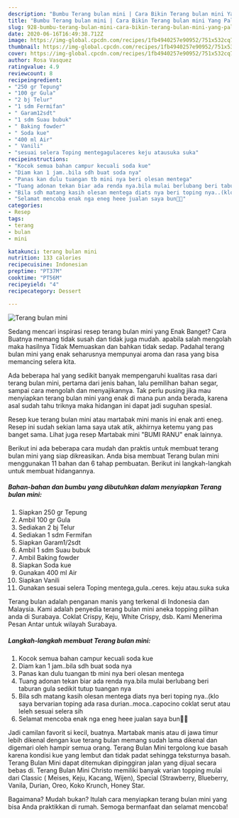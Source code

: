 ```yaml
---
description: "Bumbu Terang bulan mini | Cara Bikin Terang bulan mini Yang Paling Enak"
title: "Bumbu Terang bulan mini | Cara Bikin Terang bulan mini Yang Paling Enak"
slug: 928-bumbu-terang-bulan-mini-cara-bikin-terang-bulan-mini-yang-paling-enak
date: 2020-06-16T16:49:38.712Z
image: https://img-global.cpcdn.com/recipes/1fb4940257e90952/751x532cq70/terang-bulan-mini-foto-resep-utama.jpg
thumbnail: https://img-global.cpcdn.com/recipes/1fb4940257e90952/751x532cq70/terang-bulan-mini-foto-resep-utama.jpg
cover: https://img-global.cpcdn.com/recipes/1fb4940257e90952/751x532cq70/terang-bulan-mini-foto-resep-utama.jpg
author: Rosa Vasquez
ratingvalue: 4.9
reviewcount: 8
recipeingredient:
- "250 gr Tepung"
- "100 gr Gula"
- "2 bj Telur"
- "1 sdm Fermifan"
- " Garam12sdt"
- "1 sdm Suau bubuk"
- " Baking fowder"
- " Soda kue"
- "400 ml Air"
- " Vanili"
- "sesuai selera Toping mentegagulaceres keju atausuka suka"
recipeinstructions:
- "Kocok semua bahan campur kecuali soda kue"
- "Diam kan 1 jam..bila sdh buat soda nya"
- "Panas kan dulu tuangan tb mini nya beri olesan mentega"
- "Tuang adonan tekan biar ada renda nya.bila mulai berlubang beri taburan gula sedikit tutup tuangan nya"
- "Bila sdh matang kasih olesan mentega diats nya beri toping nya..(klo saya bervarian toping ada rasa durian..moca..capocino coklat serut atau leleh sesuai selera sih"
- "Selamat mencoba enak nga eneg heee jualan saya bun🙏🙏"
categories:
- Resep
tags:
- terang
- bulan
- mini

katakunci: terang bulan mini 
nutrition: 133 calories
recipecuisine: Indonesian
preptime: "PT37M"
cooktime: "PT56M"
recipeyield: "4"
recipecategory: Dessert

---
```



![Terang bulan mini](https://img-global.cpcdn.com/recipes/1fb4940257e90952/751x532cq70/terang-bulan-mini-foto-resep-utama.jpg)

Sedang mencari inspirasi resep terang bulan mini yang Enak Banget? Cara Buatnya memang tidak susah dan tidak juga mudah. apabila salah mengolah maka hasilnya Tidak Memuaskan dan bahkan tidak sedap. Padahal terang bulan mini yang enak seharusnya mempunyai aroma dan rasa yang bisa memancing selera kita.

Ada beberapa hal yang sedikit banyak mempengaruhi kualitas rasa dari terang bulan mini, pertama dari jenis bahan, lalu pemilihan bahan segar, sampai cara mengolah dan menyajikannya. Tak perlu pusing jika mau menyiapkan terang bulan mini yang enak di mana pun anda berada, karena asal sudah tahu triknya maka hidangan ini dapat jadi suguhan spesial.

Resep kue terang bulan mini atau martabak mini manis ini enak anti eneg. Resep ini sudah sekian lama saya utak atik, akhirnya ketemu yang pas banget sama. Lihat juga resep Martabak mini &#34;BUMI RANU&#34; enak lainnya.


Berikut ini ada beberapa cara mudah dan praktis untuk membuat terang bulan mini yang siap dikreasikan. Anda bisa membuat Terang bulan mini menggunakan 11 bahan dan 6 tahap pembuatan. Berikut ini langkah-langkah untuk membuat hidangannya.

<!--inarticleads1-->

##### Bahan-bahan dan bumbu yang dibutuhkan dalam menyiapkan Terang bulan mini:

1. Siapkan 250 gr Tepung
1. Ambil 100 gr Gula
1. Sediakan 2 bj Telur
1. Sediakan 1 sdm Fermifan
1. Siapkan  Garam1/2sdt
1. Ambil 1 sdm Suau bubuk
1. Ambil  Baking fowder
1. Siapkan  Soda kue
1. Gunakan 400 ml Air
1. Siapkan  Vanili
1. Gunakan sesuai selera Toping mentega,gula..ceres. keju atau.suka suka


Terang bulan adalah penganan manis yang terkenal di Indonesia dan Malaysia. Kami adalah penyedia terang bulan mini aneka topping pilihan anda di Surabaya. Coklat Crispy, Keju, White Crispy, dsb. Kami Menerima Pesan Antar untuk wilayah Surabaya. 

<!--inarticleads2-->

##### Langkah-langkah membuat Terang bulan mini:

1. Kocok semua bahan campur kecuali soda kue
1. Diam kan 1 jam..bila sdh buat soda nya
1. Panas kan dulu tuangan tb mini nya beri olesan mentega
1. Tuang adonan tekan biar ada renda nya.bila mulai berlubang beri taburan gula sedikit tutup tuangan nya
1. Bila sdh matang kasih olesan mentega diats nya beri toping nya..(klo saya bervarian toping ada rasa durian..moca..capocino coklat serut atau leleh sesuai selera sih
1. Selamat mencoba enak nga eneg heee jualan saya bun🙏🙏


Jadi camilan favorit si kecil, buatnya. Martabak manis atau di jawa timur lebih dikenal dengan kue terang bulan memang sudah lama dikenal dan digemari oleh hampir semua orang. Terang Bulan Mini tergolong kue basah karena kondisi kue yang lembut dan tidak padat sehingga teksturnya basah. Terang Bulan Mini dapat ditemukan dipinggiran jalan yang dijual secara bebas di. Terang Bulan Mini Christo memiliki banyak varian topping mulai dari Classic ( Meises, Keju, Kacang, Wijen), Special (Strawberry, Blueberry, Vanila, Durian, Oreo, Koko Krunch, Honey Star. 

Bagaimana? Mudah bukan? Itulah cara menyiapkan terang bulan mini yang bisa Anda praktikkan di rumah. Semoga bermanfaat dan selamat mencoba!
